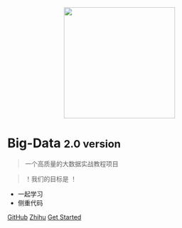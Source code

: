 <div align=center>
<img src="https://raw.githubusercontent.com/shenhao-stu/Big-Data/master/doc_imgs/logo.png" width="250">
</div>



# Big-Data <small>2.0 version</small>

> 一个高质量的大数据实战教程项目

> ！我们的目标是 ！

- 一起学习
- 侧重代码

[GitHub](https://github.com/shenhao-stu/Big-Data)
[Zhihu](https://www.zhihu.com/people/shenhao-63)
[Get Started](README.md)